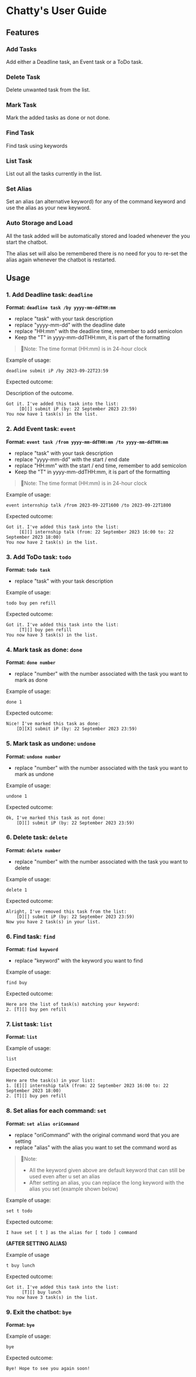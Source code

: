 # Chatty's User Guide

## Features 

### Add Tasks

Add either a Deadline task, an Event task or a ToDo task.

### Delete Task

Delete unwanted task from the list.

### Mark Task

Mark the added tasks as done or not done.

### Find Task

Find task using keywords

### List Task

List out all the tasks currently in the list.

### Set Alias

Set an alias (an alternative keyword) for any of the command keyword and use the alias as your new keyword.

### Auto Storage and Load

All the task added will be automatically stored and loaded whenever the you start the chatbot.

The alias set will also be remembered there is no need for you to re-set the alias again whenever the chatbot is restarted.


## Usage

### 1. Add Deadline task: `deadline` 
**Format: `deadline task /by yyyy-mm-ddTHH:mm`**
- replace "task" with your task description
- replace "yyyy-mm-dd" with the deadline date
- replace "HH:mm" with the deadline time, remember to add semicolon
- Keep the "T" in yyyy-mm-ddTHH:mm, it is part of the formatting
> 📝Note: The time format (HH:mm) is in 24-hour clock

Example of usage: 

`deadline submit iP /by 2023-09-22T23:59`

Expected outcome:

Description of the outcome.

```
Got it. I've added this task into the list:
     [D][] submit iP (by: 22 September 2023 23:59)
You now have 1 task(s) in the list. 
```

### 2. Add Event task: `event`
**Format: `event task /from yyyy-mm-ddTHH:mm /to yyyy-mm-ddTHH:mm`**
- replace "task" with your task description
- replace "yyyy-mm-dd" with the start / end date
- replace "HH:mm" with the start / end time, remember to add semicolon
- Keep the "T" in yyyy-mm-ddTHH:mm, it is part of the formatting
> 📝Note: The time format (HH:mm) is in 24-hour clock

Example of usage:

`event internship talk /from 2023-09-22T1600 /to 2023-09-22T1800`

Expected outcome:

```
Got it. I've added this task into the list:
     [E][] internship talk (from: 22 September 2023 16:00 to: 22 September 2023 18:00)
You now have 2 task(s) in the list. 
```

### 3. Add ToDo task: `todo`
**Format: `todo task`**
- replace "task" with your task description

Example of usage:

`todo buy pen refill`

Expected outcome:

```
Got it. I've added this task into the list:
     [T][] buy pen refill
You now have 3 task(s) in the list. 
```


### 4. Mark task as done: `done`
**Format: `done number`**
- replace "number" with the number associated with the task you want to mark as done

Example of usage:

`done 1`

Expected outcome:

```
Nice! I've marked this task as done:
    [D][X] submit iP (by: 22 September 2023 23:59)
```

### 5. Mark task as undone: `undone`
**Format: `undone number`**
- replace "number" with the number associated with the task you want to mark as undone

Example of usage:

`undone 1`

Expected outcome:

```
Ok, I've marked this task as not done:
    [D][] submit iP (by: 22 September 2023 23:59)
```

### 6. Delete task: `delete`
**Format: `delete number`**
- replace "number" with the number associated with the task you want to delete

Example of usage:

`delete 1`

Expected outcome:

```
Alright, I've removed this task from the list:
    [D][] submit iP (by: 22 September 2023 23:59)
Now you have 2 task(s) in your list.
```

### 6. Find task: `find`
**Format: `find keyword`**
- replace "keyword" with the keyword you want to find

Example of usage:

`find buy`

Expected outcome:

```
Here are the list of task(s) matching your keyword:
2. [T][] buy pen refill
```

### 7. List task: `list`
**Format: `list`**

Example of usage:

`list`

Expected outcome:

```
Here are the task(s) in your list:
1. [E][] internship talk (from: 22 September 2023 16:00 to: 22 September 2023 18:00)
2. [T][] buy pen refill
```

### 8. Set alias for each command: `set`
**Format: `set alias oriCommand`**
- replace "oriCommand" with the original command word that you are setting
- replace "alias" with the alias you want to set the command word as
> 📝Note: 
> - All the keyword given above are default keyword that can still be used even after u set an alias
> - After setting an alias, you can replace the long keyword with the alias you set (example shown below)

Example of usage:

`set t todo`

Expected outcome:

```
I have set [ t ] as the alias for [ todo ] command
```

**(AFTER SETTING ALIAS)**

Example of usage 

`t buy lunch`

Expected outcome:

```
Got it. I've added this task into the list:
      [T][] buy lunch
You now have 3 task(s) in the list.
```

### 9. Exit the chatbot: `bye`
**Format: `bye`**

Example of usage:

`bye`

Expected outcome:

```
Bye! Hope to see you again soon!
```